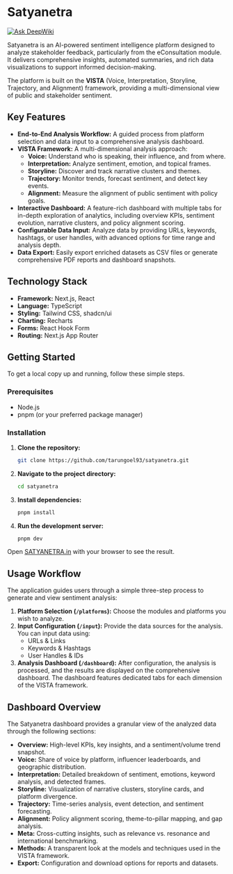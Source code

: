 # Satyanetra
[![Ask DeepWiki](https://devin.ai/assets/askdeepwiki.png)](https://deepwiki.com/TarunGoel93/Satyanetra)

Satyanetra is an AI-powered sentiment intelligence platform designed to analyze stakeholder feedback, particularly from the eConsultation module. It delivers comprehensive insights, automated summaries, and rich data visualizations to support informed decision-making.

The platform is built on the **VISTA** (Voice, Interpretation, Storyline, Trajectory, and Alignment) framework, providing a multi-dimensional view of public and stakeholder sentiment.

## Key Features

- **End-to-End Analysis Workflow:** A guided process from platform selection and data input to a comprehensive analysis dashboard.
- **VISTA Framework:** A multi-dimensional analysis approach:
    - **Voice:** Understand who is speaking, their influence, and from where.
    - **Interpretation:** Analyze sentiment, emotion, and topical frames.
    - **Storyline:** Discover and track narrative clusters and themes.
    - **Trajectory:** Monitor trends, forecast sentiment, and detect key events.
    - **Alignment:** Measure the alignment of public sentiment with policy goals.
- **Interactive Dashboard:** A feature-rich dashboard with multiple tabs for in-depth exploration of analytics, including overview KPIs, sentiment evolution, narrative clusters, and policy alignment scoring.
- **Configurable Data Input:** Analyze data by providing URLs, keywords, hashtags, or user handles, with advanced options for time range and analysis depth.
- **Data Export:** Easily export enriched datasets as CSV files or generate comprehensive PDF reports and dashboard snapshots.

## Technology Stack

- **Framework:** Next.js, React
- **Language:** TypeScript
- **Styling:** Tailwind CSS, shadcn/ui
- **Charting:** Recharts
- **Forms:** React Hook Form
- **Routing:** Next.js App Router

## Getting Started

To get a local copy up and running, follow these simple steps.

### Prerequisites

- Node.js
- pnpm (or your preferred package manager)

### Installation

1.  **Clone the repository:**
    ```sh
    git clone https://github.com/tarungoel93/satyanetra.git
    ```

2.  **Navigate to the project directory:**
    ```sh
    cd satyanetra
    ```

3.  **Install dependencies:**
    ```sh
    pnpm install
    ```

4.  **Run the development server:**
    ```sh
    pnpm dev
    ```

Open [SATYANETRA.in]([http://localhost:3000](https://satyanetra-cgde.vercel.app/)) with your browser to see the result.

## Usage Workflow

The application guides users through a simple three-step process to generate and view sentiment analysis:

1.  **Platform Selection (`/platforms`):** Choose the modules and platforms you wish to analyze.
2.  **Input Configuration (`/input`):** Provide the data sources for the analysis. You can input data using:
    - URLs & Links
    - Keywords & Hashtags
    - User Handles & IDs
3.  **Analysis Dashboard (`/dashboard`):** After configuration, the analysis is processed, and the results are displayed on the comprehensive dashboard. The dashboard features dedicated tabs for each dimension of the VISTA framework.

## Dashboard Overview

The Satyanetra dashboard provides a granular view of the analyzed data through the following sections:

- **Overview:** High-level KPIs, key insights, and a sentiment/volume trend snapshot.
- **Voice:** Share of voice by platform, influencer leaderboards, and geographic distribution.
- **Interpretation:** Detailed breakdown of sentiment, emotions, keyword analysis, and detected frames.
- **Storyline:** Visualization of narrative clusters, storyline cards, and platform divergence.
- **Trajectory:** Time-series analysis, event detection, and sentiment forecasting.
- **Alignment:** Policy alignment scoring, theme-to-pillar mapping, and gap analysis.
- **Meta:** Cross-cutting insights, such as relevance vs. resonance and international benchmarking.
- **Methods:** A transparent look at the models and techniques used in the VISTA framework.
- **Export:** Configuration and download options for reports and datasets.
